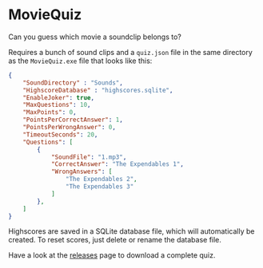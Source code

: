# MovieQuiz
Can you guess which movie a soundclip belongs to?


Requires a bunch of sound clips and a `quiz.json` file in the same directory as the `MovieQuiz.exe` file that looks like this:
```JSON
{
    "SoundDirectory" : "Sounds",
    "HighscoreDatabase" : "highscores.sqlite",
    "EnableJoker": true,
    "MaxQuestions": 10,
    "MaxPoints": 0,
    "PointsPerCorrectAnswer": 1,
    "PointsPerWrongAnswer": 0,
    "TimeoutSeconds": 20,
    "Questions": [
        {
            "SoundFile": "1.mp3",
            "CorrectAnswer": "The Expendables 1",
            "WrongAnswers": [
                "The Expendables 2",
                "The Expendables 3"
            ]
        },
    ]
}
```

Highscores are saved in a SQLite database file, which will automatically be created. To reset scores, just delete or rename the database file.

Have a look at the [releases](https://github.com/SchunterKino/MovieQuiz/releases/latest/) page to download a complete quiz.
